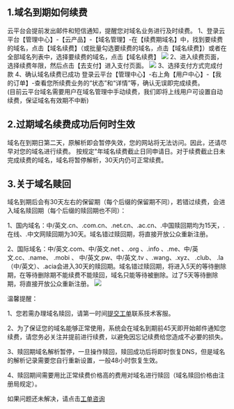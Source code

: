 ## 1.域名到期如何续费
 云平台会提前发出邮件和短信通知，提醒您对域名业务进行及时续费。
1、登录云平台【管理中心】-【云产品】-【域名管理】-在【续费期域名】中，找到要续费的域名，点击【域名续费】（或批量勾选要续费的域名，点击【域名续费】）或者在全部域名列表中，选择要续费的域名，点击【域名续费】
![](http://imgcache.tcecqpoc.fsphere.cn/image/mccdn.qcloud.com/static/img/ac777233d8b87de2abdb7b6ad3d19361/image.png)
2、进入续费页面，选择续费年限，然后点击【去支付】进入支付页面。
![](http://imgcache.tcecqpoc.fsphere.cn/image/mccdn.qcloud.com/static/img/d4d9ce07236de4daca57b0a8fd0697df/1.png)
3、选择支付方式完成付款
4、确认域名续费已成功
登录云平台【管理中心】-右上角【用户中心】-【我的订单】-查看您所续费业务的“状态”和“详情”等，确认无误即完成续费。   
(目前云平台域名需要用户在域名管理中手动续费，我们即将上线用户可设置自动续费，保证域名有效期不中断)

## 2.过期域名续费成功后何时生效
域名在到期日第二天，原解析即会暂停失效，您的网站将无法访问。因此，还请尽早对您的域名进行续费。
按规定"年域名续费截止日同申请日。对于续费截止日未完成续费的域名，域名将暂停解析，30天内仍可正常续费。

## 3.关于域名赎回 ##

   域名到期后会有30天左右的保留期（每个后缀的保留期不同），若错过续费，会进入域名赎回期（每个后缀的赎回期也不同）：

1、国内域名：中/英文.cn、.com.cn、.net.cn、.ac.cn、.中国赎回期均为15天，.在线、.中文网赎回期为30天。域名错过赎回期，将直接开放公众重新注册。 

2、国际域名：中/英文.com、中/英文.net 、.org 、.info 、.me、中/英文.cc、.name、 .mobi 、 中/英文.pw、中/英文.tv 、.wang、.xyz、 .club、 .la（中/英文）、.acia会进入30天的赎回期。域名错过赎回期，将进入5天的等待删除期，在等待删除期不能续费不能赎回，域名只能等待被删除。过了5天等待删除期，将直接开放公众重新注册。
![](http://imgcache.tcecqpoc.fsphere.cn/image/mc.qcloudimg.com/static/img/771c592d1c2c697acd6adff960588d67/image.png)

温馨提醒：

1、您若需办理域名赎回，请第一时间[提交工单](http://console.tcecqpoc.fsphere.cn/workorder/category/create?level1_id=16&level2_id=17&level1_name=%E5%85%B6%E4%BB%96%E6%9C%8D%E5%8A%A1&level2_name=%E5%9F%9F%E5%90%8D)联系技术客服。

2、为了保证您的域名能够正常使用，系统会在域名到期前45天即开始邮件通知您续费，请您务必关注并提前进行续费，以避免因忘记续费给您造成不必要的损失。

3、赎回期域名解析暂停，一旦操作赎回，赎回成功后将即时恢复DNS，但是域名的解析记录需要您自行重新设置，一般48小时恢复生效。

4、赎回期间需要用比正常续费价格高的费用对域名进行赎回（域名赎回价格由注册局规定）。


如果问题还未解决，请点击[工单咨询](http://console.tcecqpoc.fsphere.cn/workorder/category/create?level1_id=16&level2_id=17&level1_name=%E5%85%B6%E4%BB%96%E6%9C%8D%E5%8A%A1&level2_name=%E5%9F%9F%E5%90%8D)

